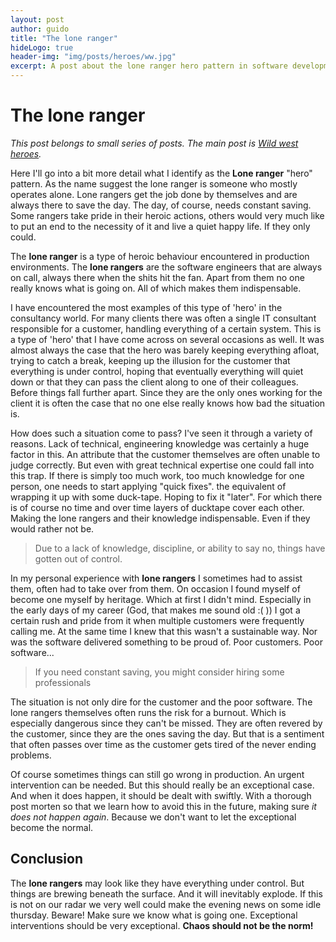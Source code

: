 ```yaml
---
layout: post
author: guido
title: "The lone ranger"
hideLogo: true
header-img: "img/posts/heroes/ww.jpg"
excerpt: A post about the lone ranger hero pattern in software development.
---
```

# The lone ranger

*This post belongs to small series of posts. The main post is [Wild west heroes](/10/05/2018/Heroes/).*
 
Here I'll go into a bit more detail what I identify as the **Lone ranger** "hero" pattern.  As the name suggest the lone ranger is someone who mostly operates alone. Lone rangers get the job done by themselves and are always there to save the day. The day, of course, needs constant saving. Some rangers take pride in their heroic actions, others would very much like to put an end to the necessity of it and live a quiet happy life. If they only could.

The **lone ranger** is a type of heroic behaviour encountered in production environments. The **lone rangers** are the software engineers that are always on call, always there when the shits hit the fan. Apart from them no one really knows what is going on. All of which makes them indispensable. 

I have encountered the most examples of this type of 'hero' in the consultancy world. For many clients there was often a single IT consultant responsible for a customer, handling everything of a certain system. This is a type of 'hero' that I have come across on several occasions as well. It was almost always the case that the hero was barely keeping everything afloat, trying to catch a break, keeping up the illusion for the customer that everything is under control, hoping that eventually everything will quiet down or that they can pass the client along to one of their colleagues. Before things fall further apart. Since they are the only ones working for the client it is often the case that no one else really knows how bad the situation is.

How does such a situation come to pass? I've seen it through a variety of reasons. Lack of technical, engineering knowledge was certainly a huge factor in this. An attribute that the customer themselves are often unable to judge correctly. But even with great technical expertise one could fall into this trap. If there is simply too much work, too much knowledge for one person, one needs to start applying "quick fixes". the equivalent of wrapping it up with some duck-tape. Hoping to fix it "later". For which there is of course no time and over time layers of ducktape cover each other. Making the lone rangers and their knowledge indispensable. Even if they would rather not be.

> Due to a lack of knowledge, discipline, or ability to say no, things have gotten out of control.
 
In my personal experience with **lone rangers** I sometimes had to assist them, often had to take over from them. On occasion I found myself of become one myself by heritage. Which at first I didn't mind. Especially in the early days of my career (God, that makes me sound old :( )) I got a certain rush and pride from it when multiple customers were frequently calling me. At the same time I knew that this wasn't a sustainable way. Nor was the software delivered something to be proud of. Poor customers. Poor software...  

> If you need constant saving, you might consider hiring some professionals

The situation is not only dire for the customer and the poor software. The lone rangers themselves often runs the risk for a burnout. Which is especially dangerous since they can't be missed. They are often revered by the customer, since they are the ones saving the day. But that is a sentiment that often passes over time as the customer gets tired of the never ending problems.

Of course sometimes things can still go wrong in production. An urgent intervention can be needed. But this should really be an exceptional case. And when it does happen, it should be dealt with swiftly. With a thorough post morten so that we learn how to avoid this in the future, making sure _it does not happen again_. Because we don't want to let the exceptional become the normal.


## Conclusion

The **lone rangers** may look like they have everything under control. But things are brewing beneath the surface. And it will inevitably explode. If this is not on our radar we very well could make the evening news on some idle thursday. Beware! Make sure we know what is going one. Exceptional interventions should be very exceptional. **Chaos should not be the norm!**




